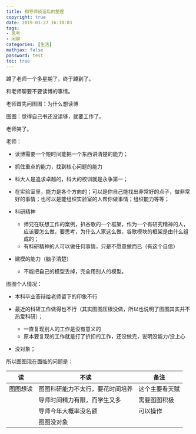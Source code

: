 ```yaml
---
title: 和导师谈话后的整理
copyright: true
date: 2019-03-27 16:18:03
tags: 
- 思考
- 闲聊
categories: [生活]
mathjax: false
password: test
toc: true
---
```


蹲了老师一个多星期了，终于蹲到了。

和老师聊要不要读博的事情。



老师首先问图图：为什么想读博

图图：觉得自己书还没读够，就要工作了。

老师笑了。

老师：

* 读博需要一个短时间能把一个东西讲清楚的能力；
* 抓住重点的能力，找到核心问题的能力

* 科大人是追求卓越的，科大的校训就是永争第一；

* 在实验室里，能力是各个方向的；可以是你自己能找出非常好的点子，做非常好的事情；也可以是能组织实验室的人帮你做事情；组织能力等等；

* 科研精神
  * 师兄在联想工作的案例，扒谷歌的一个框架，作为一个有研究精神的人，应该要怎么做，要思考，为什么人家这么做，谷歌模块的框架是由什么组成的；
  * 有科研精神的人可以做任何事情，只是不愿意做而已（有这个自信）

* 建模的能力（脑子清楚）
  * 不能把自己的模型丢掉，完全用别人的模型。



图图个人情况： 

* 本科毕业答辩给老师留下的印象不行
* 最近的科研工作做得也不行（其实图图压根没做，所以也说明了图图其实并不热爱科研）；
  * 一直复现别人的工作是没有意义的
  * 原本要复现的工作就是打了折扣的工作，还没做完，说明没能力/没上心

* 没对象；



所以图图现在面临的问题是：

| 读       | 不读                             | 备注           |
| -------- | -------------------------------- | -------------- |
| 图图想读 | 图图科研能力不太行，要花时间培养 | 这个主要看天赋 |
|          | 导师时间精力有限，而学生又多     | 需要图图积极   |
|          | 导师今年大概率没名额             | 可以操作       |
|          | 图图没对象                       |                |

